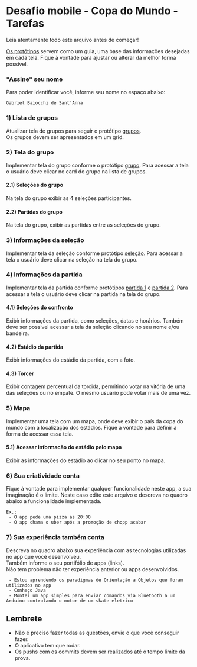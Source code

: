 # Desafio mobile - Copa do Mundo - Tarefas

Leia atentamente todo este arquivo antes de começar!

[Os protótipos](prototipo/README.md) servem como um guia, uma base das informações desejadas em cada tela. 
Fique à vontade para ajustar ou alterar da melhor forma possível.

### "Assine" seu nome
Para poder identificar você, informe seu nome no espaço abaixo:
```
Gabriel Baiocchi de Sant'Anna
```

### 1) Lista de grupos

Atualizar tela de grupos para seguir o protótipo [grupos](prototipo/grupos.png).<br/>
Os grupos devem ser apresentados em um grid.

### 2) Tela do grupo

Implementar tela do grupo conforme o protótipo [grupo](prototipo/grupo.png). Para acessar a tela o usuário deve clicar no card do grupo na lista de grupos.

#### 2.1) Seleções do grupo

Na tela do grupo exibir as 4 seleções participantes.

#### 2.2) Partidas do grupo

Na tela do grupo, exibir as partidas entre as seleções do grupo.

### 3) Informações da seleção

Implementar tela da seleção conforme protótipo [seleção](prototipo/selecao.png). Para acessar a tela o usuário deve clicar na seleção na tela do grupo.

### 4) Informações da partida

Implementar tela da partida conforme protótipos [partida 1](prototipo/partida1.png) e [partida 2](prototipo/partida2.png). Para acessar a tela o usuário deve clicar na partida na tela do grupo.

#### 4.1) Seleções do confronto

Exibir informações da partida, como seleções, datas e horários. Também deve ser possivel acessar a tela da seleção clicando no seu nome e/ou bandeira.

#### 4.2) Estádio da partida

Exibir informações do estádio da partida, com a foto.

#### 4.3) Torcer

Exibir contagem percentual da torcida, permitindo votar na vitória de uma das seleções ou no empate. O mesmo usuário pode votar mais de uma vez.

### 5) Mapa

Implementar uma tela com um mapa, onde deve exibir o país da copa do mundo com a localização dos estádios. Fique a vontade para definir a forma de acessar essa tela.

#### 5.1) Acessar informacão do estádio pelo mapa

Exibir as informações do estádio ao clicar no seu ponto no mapa.

### 6) Sua criatividade conta

Fique à vontade para implementar qualquer funcionalidade neste app, a sua imaginação é o limite. Neste caso edite este arquivo e descreva no quadro abaixo a funcionalidade implementada.

```
Ex.:
 - O app pede uma pizza as 20:00
 - O app chama o uber após a promoção de chopp acabar
```

### 7) Sua experiência também conta

Descreva no quadro abaixo sua experiência com as tecnologias utilizadas no app que você desenvolveu.<br/>
Também informe o seu portifólio de apps (links).<br/>
Não tem problema não ter experiência anterior ou apps desenvolvidos.

```
 - Estou aprendendo os paradigmas de Orientação a Objetos que foram utilizados no app
 - Conheço Java
 - Montei um app simples para enviar comandos via Bluetooth a um Arduino controlando o motor de um skate eletrico
```

## Lembrete

 - Não é preciso fazer todas as questões, envie o que você conseguir fazer.
 - O aplicativo tem que rodar.
 - Os pushs com os commits devem ser realizados até o tempo limite da prova.
